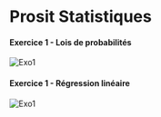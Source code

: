 # Prosit Statistiques

#### Exercice 1 - Lois de probabilités
![Exo1](https://raw.githubusercontent.com/rbello/Stats/master/Exo1.png)

#### Exercice 1 - Régression linéaire
![Exo1](https://raw.githubusercontent.com/rbello/Stats/master/Exo2.png)

